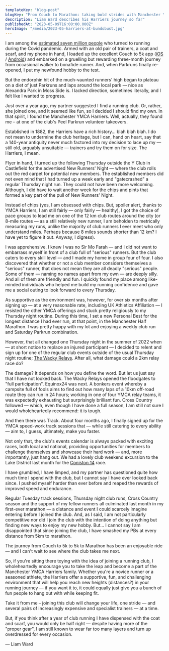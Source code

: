 ```yaml
---
templateKey: "blog-post"
blogKey: "From Couch to Marathon: taking bold strides with Manchester YMCA Harriers"
description: "Liam Ward describes his Harriers journey so far"
publishedAt: "2023-05-09T16:00:00.000Z"
heroImage: "/media/2023-05-harriers-at-bundobust.jpg"
---
```

I am among the [estimated seven million people](https://www.theguardian.com/lifeandstyle/2021/feb/08/it-lifts-your-mood-lockdowns-army-of-novice-runners) 
who turned to running during the Covid pandemic. Armed with an old pair of trainers, a coat and scarf, and my phone in 
hand, I loaded up the excellent Couch to 5k app ([iOS](https://apps.apple.com/gb/app/nhs-couch-to-5k/id1082307672) 
/ [Android](https://play.google.com/store/apps/details?id=com.phe.couchto5K&hl=en_GB&gl=US&pli=1)) and embarked on a 
gruelling but rewarding three-month journey from occasional walker to bonafide runner. And, when Parkruns finally 
re-opened, I put my newfound hobby to the test.

But the endorphin hit of the much-vaunted runners' high began to plateau on a diet of just Parkruns and laps around 
the local park — nice as Alexandra Park in Moss Side is. I lacked direction, sometimes literally, and I felt like 
I wanted to progress.

Just over a year ago, my partner suggested I find a running club. Or, rather, she joined one, and it seemed like fun, 
so I decided I should find my own. In that spirit, I found the Manchester YMCA Harriers. Well, actually, they found me 
– at one of the club's Peel Parkrun volunteer takeovers.

Established in 1882, the Harriers have a rich history... blah blah blah. I do not mean to undermine the club heritage, 
but I can, hand on heart, say that a 140-year antiquity never much factored into my decision to lace up my — still 
old, arguably unsuitable — trainers and try them on for size. The Harriers, I mean.

Flyer in hand, I turned up the following Thursday outside the Y Club in Castlefield for the advertised New Runners' 
Night — where the club rolls out the red carpet for potential new members. The established members did not even mind 
that I had turned up a week early and "gatecrashed" a regular Thursday night run. They could not have been more 
welcoming. Although, I did have to wait another week for the chips and pints that formed a key part of the pull of 
New Runners' Night.

Instead of chips (yes, I am obsessed with chips. But, spoiler alert, thanks to YMCA Harriers, I am still fairly — 
only fairly — healthy), I got the choice of pace groups to lead me on one of the 12 km club routes around the city 
(or 8-mile routes — as a still relatively new runner, I am beholden to metrically measuring my runs, unlike the 
majority of club runners I ever meet who only understand miles. Perhaps because 8 miles sounds shorter than 12 km? 
I have yet to figure it out. Anyway, I digress).

I was apprehensive. I knew I was no Sir Mo Farah — and I did not want to embarrass myself in front of a club full 
of "serious" runners. But the club caters to every skill level — and I made my home in group four of four. I also 
discovered that whether or not a club member considers themselves a "serious" runner, that does not mean they are 
all deadly "serious" people. Some of them — naming no names apart from my own — are deeply silly. And all of them 
are friendly and fun. I quickly found my place among like-minded individuals who helped me build my running confidence 
and gave me a social outing to look forward to every Thursday.

As supportive as the environment was, however, for over six months after signing up — at a very reasonable rate, 
including UK Athletics Affiliation — I resisted the other YMCA offerings and stuck pretty religiously to my 
Thursday night routine. During this time, I set a new Personal Best for the longest distance I had ever run, 
at that point, in the Manchester Half Marathon. I was pretty happy with my lot and enjoying a weekly club 
run and Saturday Parkrun combination.

However, that all changed one Thursday night in the summer of 2022 when — at short notice to replace an 
injured participant — I decided to relent and sign up for one of the regular club events outside of the usual 
Thursday night routine; [The Wacky Relays](https://www.prestwichac.co.uk/the-wacky-relays). After all, 
what damage could a 2km relay race do?

The damage? It depends on how you define the word. But let us just say that I have not looked back. The Wacky Relays 
opened the floodgates to "full participation". Equinox24 was next. A bonkers event whereby a campsite full of 
fools aims to find out how many laps of a 10km off-road route they can run in 24 hours; working in one of four 
YMCA relay teams, it was expectedly exhausting but surprisingly brilliant fun. Cross Country followed — which, 
even though I have done a full season, I am still not sure I would wholeheartedly recommend: it is tough.

And then there was Track. About four months ago, I finally signed up for the YMCA speed-work track sessions that — 
while still catering to every ability — aim to, I guess, ultimately, make you faster.

Not only that, the club's events calendar is always packed with exciting races, both local and national, providing 
opportunities for members to challenge themselves and showcase their hard work — and, more importantly, just hang out. 
We had a lovely club weekend excursion to the Lake District last month for the 
[Coniston 14](https://www.coniston14.co.uk/) race.

I have grumbled, I have limped, and my partner has questioned quite how much time I spend with the club, but I 
cannot say I have ever looked back since. I pushed myself harder than ever before and reaped the rewards of 
improved speed and endurance.

Regular Tuesday track sessions, Thursday night club runs, Cross Country season and the support of my fellow runners 
all culminated last month in my first-ever marathon — a distance and event I could scarcely imagine entering before 
I joined the club. And, as I said, I am not particularly competitive nor did I join the club with the intention of 
doing anything but finding new ways to enjoy my new hobby. But... I cannot say I am disappointed that since joining 
the club, I have smashed my PBs at every distance from 5km to marathon.

The journey from Couch to 5k to 5k to Marathon has been an enjoyable ride — and I can't wait to see where the club 
takes me next.

So, if you're sitting there toying with the idea of joining a running club, I wholeheartedly encourage you to take 
the leap and become a part of the Manchester YMCA Harriers family. Whether you're a novice runner or a seasoned 
athlete, the Harriers offer a supportive, fun, and challenging environment that will help you reach new heights 
(distances?) in your running journey — if you want it to, it could equally just give you a bunch of fun people to 
hang out with while keeping fit.

Take it from me – joining this club will change your life, one stride — and several pairs of increasingly 
expensive and specialist trainers — at a time.

But, if you think after a year of club running I have dispensed with the coat and scarf, you would only be half 
right — despite having more of the "proper gear", I am still known to wear far too many layers and turn up 
overdressed for every occasion. 

&mdash; Liam Ward